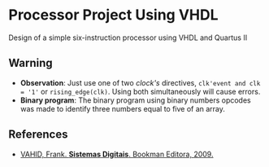 # Processor Project Using VHDL
 Design of a simple six-instruction processor using VHDL and Quartus II
 
 ## Warning
 
 * **Observation**: Just use one of two *clock's* directives, `clk'event and clk = '1'` or `rising_edge(clk)`. Using both simultaneously will cause errors.
 * **Binary program**: The binary program using binary numbers opcodes was made to identify three numbers equal to five of an array.
 
 ## References
* [VAHID, Frank. **Sistemas Digitais**. Bookman Editora, 2009.][def]

[def]: https://books.google.com.br/books?hl=pt-BR&lr=&id=8xT9sD0kpfUC&oi=fnd&pg=PR7&dq=Sistemas+Digitais:+Projeto,+Otimiza%C3%A7%C3%A3o+e+HDL&ots=KGA6dZ1DY3&sig=XiLvQy0yNPjrvm5z88Pmiwl9N2c#v=onepage&q=Sistemas%20Digitais%3A%20Projeto%2C%20Otimiza%C3%A7%C3%A3o%20e%20HDL&f=false
